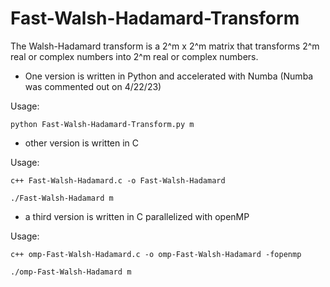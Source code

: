 # Fast-Walsh-Hadamard-Transform
The Walsh-Hadamard transform is a 2^m x 2^m matrix that transforms 2^m real or complex numbers into 2^m real or complex numbers.

- One version is written in Python and accelerated with Numba (Numba was commented out on 4/22/23)

Usage:

    python Fast-Walsh-Hadamard-Transform.py m
  
- other version is written in C

Usage:

    c++ Fast-Walsh-Hadamard.c -o Fast-Walsh-Hadamard
  
    ./Fast-Walsh-Hadamard m
  
- a third version is written in C parallelized with openMP

Usage:

    c++ omp-Fast-Walsh-Hadamard.c -o omp-Fast-Walsh-Hadamard -fopenmp
  
    ./omp-Fast-Walsh-Hadamard m
